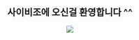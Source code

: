 ## <div align="center">  사이비조에 오신걸 환영합니다 ^^ </div>

<div align="center">
  <img src="https://github.com/rangg2/django_project_saibi/assets/137037014/3d84a93a-31a3-4475-b180-47dbd99a48e4)https://github.com/rangg2/django_project_saibi/assets/137037014/3d84a93a-31a3-4475-b180-47dbd99a48e4">
</div>
